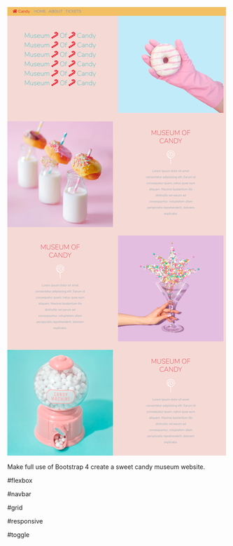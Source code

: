 ![image](https://github.com/megan1028/Candy-Museum/blob/master/candy.png)

Make full use of Bootstrap 4 create a sweet candy museum website.

#flexbox

#navbar

#grid

#responsive

#toggle

